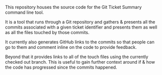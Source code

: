 This repository houses the source code for the Git Ticket Summary command line
tool.

It is a tool that runs through a Git repository and gathers & presents all the
commits associated with a given ticket identifier and presents them as well as
all the files touched by those commits.

It currently also generates GitHub links to the commits so that people can go
to them and comment inline on the code to provide feedback.

Beyond that it provides links to all of the touch files using the currently
checked out branch. This is useful to gain further context around if & how the
code has progressed since the commits happened.
